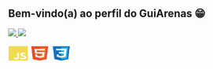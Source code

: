 ## Bem-vindo(a) ao perfil do GuiArenas 😁

<div>
  <a href="https://github.com/GuiArenas">
    <img height="180em" src="https://github-readme-stats-git-masterrstaa-rickstaa.vercel.app/api?username=GuiArenas&show_icons=true&theme=dracula&include_all_commits=true&count_private=true"/>
    <img height="180em" src="https://github-readme-stats-git-masterrstaa-rickstaa.vercel.app/api/top-langs/?username=GuiArenas&layout=compact&langs_count=6&theme=dracula"/>
  </a>
</div>
    
<div style="display: inline_block"><br>
  <img align="center" alt="Js" height="30" width="40" src="https://raw.githubusercontent.com/devicons/devicon/master/icons/javascript/javascript-plain.svg">
  <img align="center" alt="HTML" height="30" width="40" src="https://raw.githubusercontent.com/devicons/devicon/master/icons/html5/html5-original.svg">
  <img align="center" alt="CSS" height="30" width="40" src="https://raw.githubusercontent.com/devicons/devicon/master/icons/css3/css3-original.svg">
</div>
